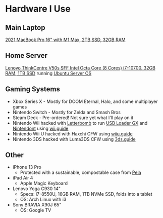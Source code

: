 # Hardware I Use

## Main Laptop

[2021 MacBook Pro 16" with M1 Max, 2TB SSD, 32GB RAM](https://support.apple.com/kb/SP858)

## Home Server
[Lenovo ThinkCentre V50s SFF Intel Octa Core (8 Cores) i7-10700, 32GB RAM, 1TB SSD](https://www.amazon.com/gp/product/B082XLBSG4) running [Ubuntu Server OS](https://ubuntu.com/server)

## Gaming Systems

- Xbox Series X - Mostly for DOOM Eternal, Halo, and some multiplayer games
- Nintendo Switch - Mostly for Zelda and Smash Bros
- Steam Deck - Pre-ordered! Not sure yet what I'll play on it
- Nintendo Wii hacked with [Letterbomb](https://wii.guide/letterbomb) to run [USB Loader GX](https://sourceforge.net/projects/usbloadergx/) and [Nintendont](https://github.com/FIX94/Nintendont) using [wii.guide](https://wii.guide)
- Nintendo Wii U hacked with Haxchi CFW using [wiiu.guide](https://wiiu.guide)
- Nintendo 3DS hacked with Luma3DS CFW using [3ds.guide](wiiu.guide)

## Other

- iPhone 13 Pro
  - Protected with a sustainable, compostable case from [Pela](https://pelacase.com/)
- iPad Air 4
  - Apple Magic Keyboard
- Lenovo Yoga C930 14"
  - Specs: i7-8550U, 16GB RAM, 1TB NVMe SSD, folds into a tablet
  - OS: Arch Linux with i3
- Sony BRAVIA X90J 65"
  - OS: Google TV